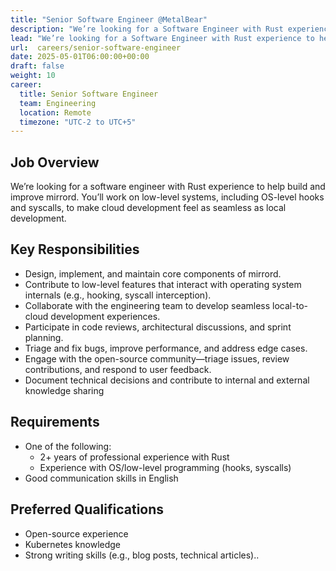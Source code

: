 ```yaml
---
title: "Senior Software Engineer @MetalBear"
description: "We’re looking for a Software Engineer with Rust experience to help build and improve mirrord."
lead: "We’re looking for a Software Engineer with Rust experience to help build and improve mirrord."
url:  careers/senior-software-engineer
date: 2025-05-01T06:00:00+00:00
draft: false
weight: 10
career:
  title: Senior Software Engineer
  team: Engineering
  location: Remote
  timezone: "UTC-2 to UTC+5"
---
```


## Job Overview

We’re looking for a software engineer with Rust experience to help build and improve mirrord. You’ll work on low-level systems, including OS-level hooks and syscalls, to make cloud development feel as seamless as local development.

## Key Responsibilities

- Design, implement, and maintain core components of mirrord.
- Contribute to low-level features that interact with operating system internals (e.g., hooking, syscall interception).
- Collaborate with the engineering team to develop seamless local-to-cloud development experiences.
- Participate in code reviews, architectural discussions, and sprint planning.
- Triage and fix bugs, improve performance, and address edge cases.
- Engage with the open-source community—triage issues, review contributions, and respond to user feedback.
- Document technical decisions and contribute to internal and external knowledge sharing

## Requirements

- One of the following:
  - 2+ years of professional experience with Rust
  - Experience with OS/low-level programming (hooks, syscalls)
- Good communication skills in English

## Preferred  Qualifications

- Open-source experience
- Kubernetes knowledge
- Strong writing skills (e.g., blog posts, technical articles)..